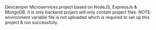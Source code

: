 Devcamper Microservices project based on NodeJS, ExpressJs & MongoDB.
it is only backend project will only contain project files.
NOTE: environment variable file is not uploaded which is required to set up this project & run successfully.
